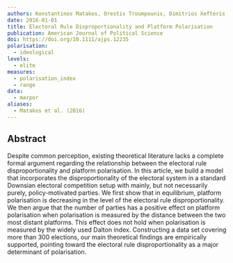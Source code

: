 ```yaml
---
authors: Konstantinos Matakos, Orestis Troumpounis, Dimitrios Xefteris
date: 2016-01-01
title: Electoral Rule Disproportionality and Platform Polarisation
publication: American Journal of Political Science
doi: https://doi.org/10.1111/ajps.12235
polarisation:
  - ideological
levels:
  - elite
measures:
  - polarisation_index
  - range
data:
  - marpor
aliases:
  - Matakos et al. (2016)
---
```

## Abstract
Despite common perception, existing theoretical literature lacks a complete formal argument regarding the relationship between the electoral rule disproportionality and platform polarisation. In this article, we build a model that incorporates the disproportionality of the electoral system in a standard Downsian electoral competition setup with mainly, but not necessarily purely, policy-motivated parties. We first show that in equilibrium, platform polarisation is decreasing in the level of the electoral rule disproportionality. We then argue that the number of parties has a positive effect on platform polarisation when polarisation is measured by the distance between the two most distant platforms. This effect does not hold when polarisation is measured by the widely used Dalton index. Constructing a data set covering more than 300 elections, our main theoretical findings are empirically supported, pointing toward the electoral rule disproportionality as a major determinant of polarisation.